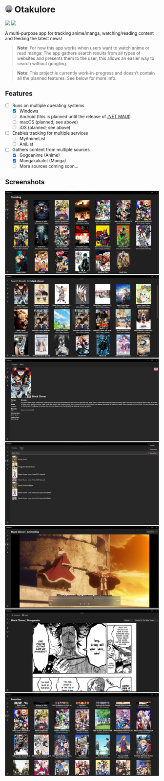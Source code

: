 # <img src="./.github/icon.png" width="24"/> Otakulore

[![](https://img.shields.io/badge/Powered%20By-.NET-blue?logo=microsoft&style=flat-square)](https://dotnet.microsoft.com)
[![](https://img.shields.io/badge/Made%20With-Visual%20Studio-blue?logo=visual-studio&style=flat-square)](https://visualstudio.microsoft.com)

A multi-purpose app for tracking anime/manga, watching/reading content and feeding the latest news!

> **Note**: For how this app works when users want to watch anime or read manga: The app gathers search results from all types of websites and presents them to the user, this allows an easier way to search without googling.

> **Note**: This project is currently work-in-progress and doesn't contain all the planned features. See below for more info.

## Features

* [ ] Runs on multiple operating systems
  * [X] Windows
  * [ ] Android (this is planned until the release of [.NET MAUI](https://docs.microsoft.com/dotnet/maui/what-is-maui))
  * [ ] macOS (planned; see above)
  * [ ] iOS (planned; see above)
* [ ] Enables tracking for multiple services
  * [ ] MyAnimeList
  * [ ] AniList
* [ ] Gathers content from multiple sources
  * [X] Gogoanime (Anime)
  * [X] Mangakakalot (Manga)
  * [ ] More sources coming soon...

## Screenshots

![](./.github/screenshots/0.png)
![](./.github/screenshots/1.png)
![](./.github/screenshots/2.png)
![](./.github/screenshots/3.png)
![](./.github/screenshots/4.png)
![](./.github/screenshots/5.png)
![](./.github/screenshots/6.png)